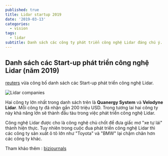 ```yaml
---
published: true
title: Lidar startup 2019
date: '2019-03-13'
categories: 
  - vision
tags: 
  - lidar
subtitle: Danh sách các công ty phát triển công nghệ Lidar đáng chú ý.
---
```


## Danh sách các Start-up phát triển công nghệ Lidar (năm 2019)

[reuters](https://www.reuters.com/article/us-autos-autonomous-lidar-focus/a-chaotic-market-for-one-sensor-stalls-self-driving-cars-idUSKCN1QN0HW)  vừa công bố danh sách các Start-up phát triển công nghệ Lidar. 

![Lidar companies](https://graphics.reuters.com/AUTOS-AUTONOMOUS-LIDAR/010090VT120/AUTOS.jpg)


 Hai công ty lớn nhất trong danh sách trên là **Quanergy System** và **Velodyne Lidar**. Mỗi công ty đã nhận gần 200 triệu USD. Trong tương lai hai công ty này khả năng lớn sẽ thành đầu tàu trong việc phát triển công nghệ Lidar. 
 
 Công nghệ Lidar được cho là công nghệ chủ chốt để đưa giấc mơ "xe tự lái" thành hiện thực. Tuy nhiên trong cuộc đua phát triển công nghệ Lidar thì các công ty sản xuất ô tô lớn như "Toyota" và "BMW" lại chậm chân hơn các công ty khác. 
 
 Tham khảo thêm : [bizjournals](https://www.bizjournals.com/sanjose/news/2019/02/28/top-most-valuable-lidar-startups.html)
